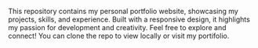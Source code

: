 This repository contains my personal portfolio website, showcasing my projects, skills, and experience. Built with a responsive design, it highlights my passion for development and creativity. Feel free to explore and connect! You can clone the repo to view locally or visit my portifolio.
